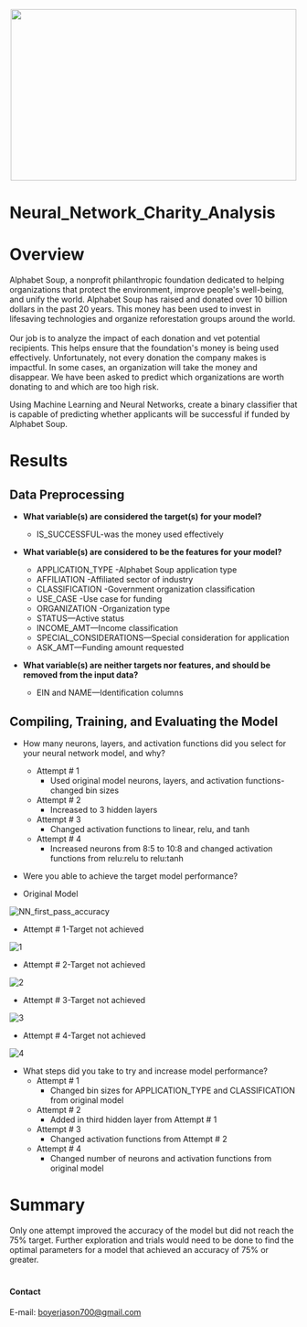 <p align="center">
<img width="500" height="300" src="https://user-images.githubusercontent.com/74840026/139604405-812ed497-0033-4804-8c24-59480cf1b566.png">                                                                  
</p>


# Neural_Network_Charity_Analysis

# Overview
Alphabet Soup, a nonprofit philanthropic foundation dedicated to helping organizations that protect the environment, improve people's well-being, and unify the world.  Alphabet Soup has raised and donated over 10 billion dollars in the past 20 years.  This money has been used to invest in lifesaving technologies and organize reforestation groups around the world.  
<br>
Our job is to analyze the impact of each donation and vet potential recipients.  This helps ensure that the foundation's money is being used effectively.  Unfortunately, not every donation the company makes is impactful.  In some cases, an organization will take the money and disappear.  We have been asked to predict which organizations are worth donating to and which are too high risk. 
<br>

Using Machine Learning and Neural Networks, create a binary classifier that is capable of predicting whether applicants will be successful if funded by Alphabet Soup.

# Results

## Data Preprocessing
- **What variable(s) are considered the target(s) for your model?**
    - IS_SUCCESSFUL-was the money used effectively 
    
- **What variable(s) are considered to be the features for your model?**
    - APPLICATION_TYPE -Alphabet Soup application type
    - AFFILIATION -Affiliated sector of industry
    - CLASSIFICATION -Government organization classification
    - USE_CASE -Use case for funding
    - ORGANIZATION -Organization type
    - STATUS—Active status
    - INCOME_AMT—Income classification
    - SPECIAL_CONSIDERATIONS—Special consideration for application
    - ASK_AMT—Funding amount requested
    
- **What variable(s) are neither targets nor features, and should be removed from the input data?**
    - EIN and NAME—Identification columns
    

## Compiling, Training, and Evaluating the Model
- How many neurons, layers, and activation functions did you select for your neural network model, and why?
    - Attempt # 1
        - Used original model neurons, layers, and activation functions-changed bin sizes
    - Attempt # 2
        - Increased to 3 hidden layers
    - Attempt # 3
        - Changed activation functions to linear, relu, and tanh
    - Attempt # 4
        - Increased neurons from 8:5 to 10:8 and changed activation functions from relu:relu to relu:tanh
    
- Were you able to achieve the target model performance?

- Original Model

![NN_first_pass_accuracy](https://user-images.githubusercontent.com/74840026/139603908-bdde0b32-4310-40da-9a1f-20242c190a65.PNG)
<br>

- Attempt # 1-Target not achieved
        
![1](https://user-images.githubusercontent.com/74840026/139604831-686aa406-6f77-4a3b-bf62-1d514ff69a7b.PNG)
<br>

- Attempt # 2-Target not achieved

![2](https://user-images.githubusercontent.com/74840026/139604833-4ad0b5f2-e877-4ae9-a535-91654b6f6036.PNG)
<br>

- Attempt # 3-Target not achieved
      
![3](https://user-images.githubusercontent.com/74840026/139604836-d5aec63f-e696-40dd-92a1-75a77a9e223e.PNG)
<br>

- Attempt # 4-Target not achieved
       
![4](https://user-images.githubusercontent.com/74840026/139604841-115eee30-5ffb-4f6b-8dbd-31eff5ac0779.PNG)
<br>

- What steps did you take to try and increase model performance?
    - Attempt # 1
        - Changed bin sizes for APPLICATION_TYPE and CLASSIFICATION from original model
    - Attempt # 2
        - Added in third hidden layer from Attempt # 1
    - Attempt # 3
        - Changed activation functions from Attempt # 2
    - Attempt # 4
        - Changed number of neurons and activation functions from original model

# Summary
Only one attempt improved the accuracy of the model but did not reach the 75% target.  Further exploration and trials would need to be done to find the optimal parameters for a model that achieved an accuracy of 75% or greater.

# 
#### Contact
E-mail: boyerjason700@gmail.com
